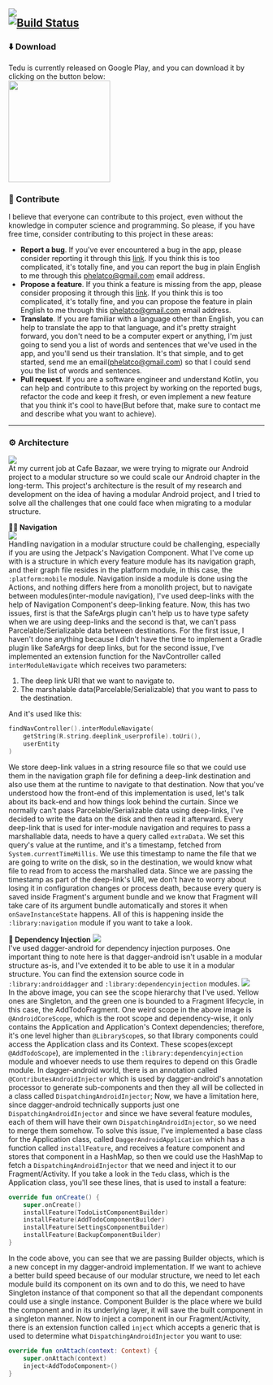 <img src="https://raw.githubusercontent.com/PHELAT/Tedu/master/asset/Tedu.png"/></br>
[![Build Status](https://travis-ci.org/PHELAT/Tedu.svg?branch=master)](https://travis-ci.org/PHELAT/Tedu)
-
### ⬇️ Download
Tedu is currently released on Google Play, and you can download it by clicking on the button below:  
<a href="https://play.google.com/store/apps/details?id=com.phelat.tedu&utm_source=github"><img src="https://raw.githubusercontent.com/PHELAT/Tedu/master/asset/google_play_badge.png" width="200px"/></a></br>
### 🤝 Contribute
I believe that everyone can contribute to this project, even without the knowledge in computer science and programming. So please, if you have free time, consider contributing to this project in these areas:
- **Report a bug**. If you've ever encountered a bug in the app, please consider reporting it through this [link](https://github.com/PHELAT/Tedu/issues/new?assignees=&labels=bug&template=bug_report.md&title=). If you think this is too complicated, it's totally fine, and you can report the bug in plain English to me through this [phelatco@gmail.com](mailto:phelatco@gmail.com) email address.
- **Propose a feature**. If you think a feature is missing from the app, please consider proposing it through this [link](https://github.com/PHELAT/Tedu/issues/new?assignees=&labels=enhancement&template=feature_request.md&title=). If you think this is too complicated, it's totally fine, and you can propose the feature in plain English to me through this [phelatco@gmail.com](mailto:phelatco@gmail.com) email address.
- **Translate**. If you are familiar with a language other than English, you can help to translate the app to that language, and it's pretty straight forward, you don't need to be a computer expert or anything, I'm just going to send you a list of words and sentences that we've used in the app, and you'll send us their translation. It's that simple, and to get started, send me an email([phelatco@gmail.com](mailto:phelatco@gmail.com)) so that I could send you the list of words and sentences.
- **Pull request**. If you are a software engineer and understand Kotlin, you can help and contribute to this project by working on the reported bugs, refactor the code and keep it fresh, or even implement a new feature that you think it's cool to have(But before that, make sure to contact me and describe what you want to achieve).

---
### ⚙️ Architecture
<img src="https://raw.githubusercontent.com/PHELAT/Tedu/master/asset/tedu_hierarchy.png"/></br>
At my current job at Cafe Bazaar, we were trying to migrate our Android project to a modular structure so we could scale our Android chapter in the long-term. This project's architecture is the result of my research and development on the idea of having a modular Android project, and I tried to solve all the challenges that one could face when migrating to a modular structure.

**📱📲 Navigation**  
<img src="https://raw.githubusercontent.com/PHELAT/Tedu/master/asset/tedu_navigation.png"/></br>
Handling navigation in a modular structure could be challenging, especially if you are using the Jetpack's Navigation Component. What I've come up with is a structure in which every feature module has its navigation graph, and their graph file resides in the platform module, in this case, the `:platform:mobile` module. Navigation inside a module is done using the Actions, and nothing differs here from a monolith project, but to navigate between modules(inter-module navigation), I've used deep-links with the help of Navigation Component's deep-linking feature. Now, this has two issues, first is that the SafeArgs plugin can't help us to have type safety when we are using deep-links and the second is that, we can't pass Parcelable/Serializable data between destinations. For the first issue, I haven't done anything because I didn't have the time to implement a Gradle plugin like SafeArgs for deep links, but for the second issue, I've implemented an extension function for the NavController called `interModuleNavigate` which receives two parameters:
1. The deep link URI that we want to navigate to.
2. The marshalable data(Parcelable/Serializable) that you want to pass to the destination.

And it's used like this:
```kotlin
findNavController().interModuleNavigate(
    getString(R.string.deeplink_userprofile).toUri(),
    userEntity
)
```
We store deep-link values in a string resource file so that we could use them in the navigation graph file for defining a deep-link destination and also use them at the runtime to navigate to that destination. Now that you've understood how the front-end of this implementation is used, let's talk about its back-end and how things look behind the curtain. Since we normally can't pass Parcelable/Serializable data using deep-links, I've decided to write the data on the disk and then read it afterward. Every deep-link that is used for inter-module navigation and requires to pass a marshallable data, needs to have a query called `extraData`. We set this query's value at the runtime, and it's a timestamp, fetched from `System.currentTimeMillis`. We use this timestamp to name the file that we are going to write on the disk, so in the destination, we would know what file to read from to access the marshalled data. Since we are passing the timestamp as part of the deep-link's URI, we don't have to worry about losing it in configuration changes or process death, because every query is saved inside Fragment's argument bundle and we know that Fragment will take care of its argument bundle automatically and stores it when `onSaveInstanceState` happens. All of this is happening inside the `:library:navigation` module if you want to take a look.

**💉 Dependency Injection**
<img src="https://raw.githubusercontent.com/PHELAT/Tedu/master/asset/tedu_dagger.jpg"/></br>
I've used dagger-android for dependency injection purposes. One important thing to note here is that dagger-android isn't usable in a modular structure as-is, and I've extended it to be able to use it in a modular structure. You can find the extension source code in `:library:androiddagger` and `:library:dependencyinjection` modules.
<img src="https://raw.githubusercontent.com/PHELAT/Tedu/master/asset/tedu_scope.jpg"/></br>
In the above image, you can see the scope hierarchy that I've used. Yellow ones are Singleton, and the green one is bounded to a Fragment lifecycle, in this case, the AddTodoFragment. One weird scope in the above image is `@AndroidCoreScope`, which is the root scope and dependency-wise, it only contains the Application and Application's Context dependencies; therefore, it's one level higher than `@LibraryScope`s, so that library components could access the Application class and its Context. These scopes(except `@AddTodoScope`), are implemented in the `:library:dependencyinjection` module and whoever needs to use them requires to depend on this Gradle module. In dagger-android world, there is an annotation called `@ContributesAndroidInjector` which is used by dagger-android's annotation processor to generate sub-components and then they all will be collected in a class called `DispatchingAndroidInjector`; Now, we have a limitation here, since dagger-android technically supports just one `DispatchingAndroidInjector` and since we have several feature modules, each of them will have their own `DispatchingAndroidInjector`, so we need to merge them somehow. To solve this issue, I've implemented a base class for the Application class, called `DaggerAndroidApplication` which has a function called `installFeature`, and receives a feature component and stores that component in a HashMap, so then we could use the HashMap to fetch a `DispatchingAndroidInjector` that we need and inject it to our Fragment/Activity. If you take a look in the `Tedu` class, which is the Application class, you'll see these lines, that is used to install a feature:
```kotlin
override fun onCreate() {
    super.onCreate()
    installFeature(TodoListComponentBuilder)
    installFeature(AddTodoComponentBuilder)
    installFeature(SettingsComponentBuilder)
    installFeature(BackupComponentBuilder)
}
```
In the code above, you can see that we are passing Builder objects, which is a new concept in my dagger-android implementation. If we want to achieve a better build speed because of our modular structure, we need to let each module build its component on its own and to do this, we need to have Singleton instance of that component so that all the dependant components could use a single instance. Component Builder is the place where we build the component and in its underlying layer, it will save the built component in a singleton manner. Now to inject a component in our Fragment/Activity, there is an extension function called `inject` which accepts a generic that is used to determine what `DispatchingAndroidInjector` you want to use:
```kotlin
override fun onAttach(context: Context) {
    super.onAttach(context)
    inject<AddTodoComponent>()
}
```
